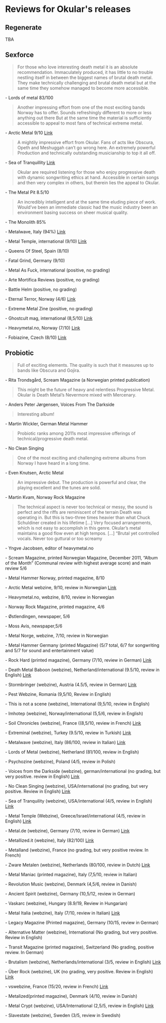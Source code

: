 # Reviews for Okular's releases

## Regenerate

TBA

## Sexforce


> For those who love interesting death metal it is an absolute recommendation.
Immaculately produced, it has little to no trouble nestling itself in between the
biggest names of brutal death metal. They make technically challenging and brutal death
metal but at the same time they somehow managed to become more accessible.

\- Lords of metal 83/100


> Another impressing effort from one of the most exciting bands Norway has to offer. Sounds refreshingly different to more or less anything out there
But at the same time the material is sufficiently accessible to appeal to most fans of technical extreme metal.

\- Arctic Metal 9/10 [Link](https://www.arcticmetal.no/album/okular-sexforce)


> A mightily impressive effort from Okular. Fans of acts like Obscura, Opeth and Meshuggah can’t go wrong here. An extremely powerful
Production and technically outstanding musicianship to top it all off.

\- Sea of Tranquillity [Link](https://www.seaoftranquility.org/reviews.php?op=showcontent&amp;id=14162)

> Okular are required listening for those who enjoy progressive
death with dynamic songwriting ethics at hand.
Accessible in certain songs and then very complex in others, but therein lies the appeal to Okular.

\- The Metal Pit 8.5/10

> An incredibly intelligent and at the same time eluding piece of work. Would’ve been an immediate classic had the music industry been an
environment basing success on sheer musical quality.

\- The Monolith 85%

\- Metalwave, Italy (94%) [Link](http://www.metalwave.it/__alcio__/development/recensione.php?id=4702)

\- Metal Temple, international (9/10) [Link](http://www.metal-temple.com/site/catalogues/entry/reviews/cd_3/o_2/okular-sexforce.htm)

\- Queens Of Steel, Spain (8/10)

\- Fatal Grind, Germany (9/10)

\- Metal As Fuck, international (positive, no grading)

\- Arte Mortifica Reviews (positive, no grading)

\- Battle Helm (positive, no grading)

\- Eternal Terror, Norway (4/6) [Link](https://eternal-terror.com/2013/02/20/okular-sexforce/)

\- Extreme Metal Zine (positive, no grading)

\- Ghostcult mag, international (8,5/10) [Link](https://www.ghostcultmag.com/okular-sexforce/)

\- Heavymetal&#46;no, Norway (7/10) [Link](https://heavymetal.no/blog/posts/okular-sexforce)

\- Fobiazine, Czech (8/10) [Link](https://www.fobiazine.net/article/6310/okular-sexforce)

## Probiotic

> Full of exciting elements. The quality is such that it measures up to bands like Obscura and Gojira.

\- Rita Trondsgård, Scream Magazine (a Norwegian printed publication)

> This might be the future of heavy and relentless Progressive Metal. Okular is Death Metal’s Nevermore mixed with Mercenary.

\- Anders Peter Jørgensen, Voices From The Darkside

> Interesting album!

\- Martin Wickler, German Metal Hammer

> Probiotic ranks among 2011s most impressive offerings of technical/progressive death metal.

\- No Clean Singing

> One of the most exciting and challenging extreme albums from Norway I have heard in a long time.

\- Even Knutsen, Arctic Metal

> An impressive debut. The production is powerful and clear, the playing excellent and the tunes are solid.

\- Martin Kvam, Norway Rock Magazine

> The technical aspect is never too technical or messy, the sound is perfect and the riffs are reminiscent of the terrain Death was operating in. But this is two-three times heavier than what Chuck Schuldiner created in his lifetime [...] Very focused arrangements, which is not easy to accomplish in this genre. Okular’s metal maintains a good flow even at high tempos. [...]
“Brutal yet controlled vocals. Never too guttural or too screamy

\- Yngve Jacobsen, editor of heavymetal.no

\- Scream Magazine, printed Norwegian Magazine, December 2011, “Album of the Month”
(Communal review with highest average score) and main review 5/6

\- Metal Hammer Norway, printed magazine, 8/10

\- Arctic Metal webzine, 9/10, review in Norwegian [Link](https://arcticmetal.no/album/okular-probiotic)

\- Heavymetal&#46;no, webzine, 8/10, review in Norwegian

\- Norway Rock Magazine, printed magazine, 4/6

\- Østlendingen, newspaper, 5/6

\- Moss Avis, newspaper,5/6

\- Metal Norge, webzine, 7/10, review in Norwegian

\- Metal Hammer Germany (printed Magazine) (5/7 total, 6/7 for songwriting and 5/7
for sound and entertainment value)

\- Rock Hard (printed magazine), Germany (7/10, review in German) [Link](https://www.rockhard.de/reviews/okular-probiotic_358695.html)

\- Death Metal Baboon (webzine), Netherland/international (9.5/10, review in English) [Link](https://www.metal-archives.com/reviews/Okular/Probiotic/325647/)

\- Stormbringer (webzine), Austria (4.5/5, review in German) [Link](https://www.stormbringer.at/reviews/7363/okular-probiotic.html)

\- Pest Webzine, Romania (9,5/10, Review in English)

\- This is not a scene (webzine), International (9,5/10, review in English)

\- Imhotep (webzine), Norway/international (5,5/6, review in English)

\- Soil Chronicles (webzine), France ((8,5/10, review in French) [Link](https://www.soilchronicles.fr/chroniques/okular-probiotic)

\- Extreminal (webzine), Turkey (9.5/10, review in Turkish) [Link](https://www.extreminal.com/okular-probiotic/)

\- Metalwave (webzine), Italy (86/100, review in Italian) [Link](http://www.metalwave.it/__alcio__/development/recensione.php?id=3593)

\- Lords of Metal (webzine), Netherland (81/100, review in English)

\- Psychozine (webzine), Poland (4/5, review in Polish)

\- Voices from the Darkside (webzine), german/international (no grading, but very
positive. review in English)  [Link](https://www.voicesfromthedarkside.de/review/okular-probiotic/)

\- No Clean Singing (webzine), USA/international (no grading, but very positive. Review
in English) [Link](https://www.nocleansinging.com/2011/12/23/okular-probiotic/)

\- Sea of Tranquility (webzine), USA/international (4/5, review in English) [Link](https://www.seaoftranquility.org/reviews.php?op=showcontent&amp;id=11774)

\- Metal Temple (Webzine), Greece/Israel/international (4/5, review in English) [Link](http://www.metal-temple.com/site/catalogues/entry/reviews/cd_3/o_2/okular-probiotic.htm)

\- Metal&#46;de (webzine), Germany (7/10, review in German) [Link](https://www.metal.de/reviews/okular-probiotic-48104/)

\- Metallized&#46;it (webzine), Italy (82/100) [Link](http://www.metallized.it/recensione.php?id=8122)

\- Metalland (webzine), France (no grading, but very positive review. In French)

\- Zware Metalen (webzine), Netherlands (80/100, review in Dutch) [Link](https://zwaremetalen.com/albumrecensies/okular-probiotic)

\- Metal Maniac (printed magazine), Italy (7,5/10, review in Italian)

\- Revolution Music (webzine), Denmark (4,5/6, review in Danish)

\- Ancient Spirit (webzine), Germany (10,5/12, review in German)

\- Vaskarc (webzine), Hungary (8.9/19, Review in Hungarian)

\- Metal Italia (webzine), Italy (7/10, review in Italian) [Link](https://metalitalia.com/album/okular-probiotic/)

\- Legacy Magazine (Printed magazine), Germany (10/15, review in German)

\- Alternative Matter (webzine), International (No grading, but very positive. Review in
English)

\- Transit Magazine (printed magazine), Switzerland (No grading, positive review. In
German)

\- Brutalism (webzine), Netherlands/international (3/5, review in English) [Link](https://brutalism.com/review/okular-probiotic/)

\- Über Rock (webzine), UK (no grading, very positive. Review in English) [Link](https://www.metal-archives.com/reviews/Okular/Probiotic/325647/Mark_Ashby/283117)

\- vswebzine, France (15/20, review in French) [Link](http://www.vs-webzine.com/chronique-OKULAR-Probiotic-13080.html)

\- Metalized(printed magazine), Denmark (4/10, review in Danish)

\- Metal Crypt (webzine), USA/International (2,5/5, review in English) [Link](https://www.metalcrypt.com/pages/review.php?revid=7374)

\- Slavestate (webzine), Sweden (3/5, review in Swedish)
